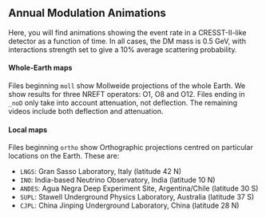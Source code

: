 ## Annual Modulation Animations

Here, you will find animations showing the event rate in a CRESST-II-like detector as a function of time. In all cases, the DM mass is 0.5 GeV, with interactions strength set to give a 10% average scattering probability.

#### Whole-Earth maps

Files beginning `moll` show Mollweide projections of the whole Earth. We show results for three NREFT operators: O1, O8 and O12. Files ending in `_noD` only take into account attenuation, not deflection. The remaining videos include both deflection and attenuation.

#### Local maps

Files beginning `ortho` show Orthographic projections centred on particular locations on the Earth. These are:

- `LNGS`: Gran Sasso Laboratory, Italy (latitude 42 N)
- `INO`: India-based Neutrino Observatory, India (latitude 10 N)
- `ANDES`: Agua Negra Deep Experiment Site, Argentina/Chile (latitude 30 S)
- `SUPL`: Stawell Underground Physics Laboratory, Australia (latitude 37 S)
- `CJPL`: China Jinping Underground Laboratory, China (latitude 28 N)
